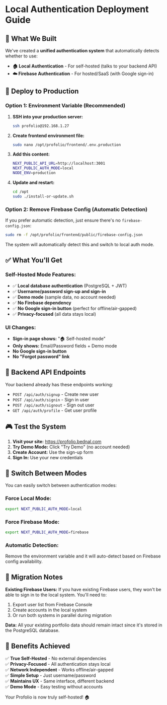 # Local Authentication Deployment Guide

## 🎯 What We Built

We've created a **unified authentication system** that automatically detects whether to use:

- **🏠 Local Authentication** - For self-hosted (talks to your backend API)
- **☁️ Firebase Authentication** - For hosted/SaaS (with Google sign-in)

## 🚀 Deploy to Production

### Option 1: Environment Variable (Recommended)

1. **SSH into your production server:**
   ```bash
   ssh profolio@192.168.1.27
   ```

2. **Create frontend environment file:**
   ```bash
   sudo nano /opt/profolio/frontend/.env.production
   ```

3. **Add this content:**
   ```bash
   NEXT_PUBLIC_API_URL=http://localhost:3001
   NEXT_PUBLIC_AUTH_MODE=local
   NODE_ENV=production
   ```

4. **Update and restart:**
   ```bash
   cd /opt
   sudo ./install-or-update.sh
   ```

### Option 2: Remove Firebase Config (Automatic Detection)

If you prefer automatic detection, just ensure there's no `firebase-config.json`:

```bash
sudo rm -f /opt/profolio/frontend/public/firebase-config.json
```

The system will automatically detect this and switch to local auth mode.

## ✅ What You'll Get

### Self-Hosted Mode Features:
- ✅ **Local database authentication** (PostgreSQL + JWT)
- ✅ **Username/password sign-up and sign-in**
- ✅ **Demo mode** (sample data, no account needed)
- ✅ **No Firebase dependency**
- ✅ **No Google sign-in button** (perfect for offline/air-gapped)
- ✅ **Privacy-focused** (all data stays local)

### UI Changes:
- **Sign-in page shows:** "🏠 Self-hosted mode"
- **Only shows:** Email/Password fields + Demo mode
- **No Google sign-in button**
- **No "Forgot password" link**

## 🔧 Backend API Endpoints

Your backend already has these endpoints working:

- `POST /api/auth/signup` - Create new user
- `POST /api/auth/signin` - Sign in user  
- `POST /api/auth/signout` - Sign out user
- `GET /api/auth/profile` - Get user profile

## 🎮 Test the System

1. **Visit your site:** https://profolio.bednal.com
2. **Try Demo Mode:** Click "Try Demo" (no account needed)
3. **Create Account:** Use the sign-up form
4. **Sign In:** Use your new credentials

## 🔀 Switch Between Modes

You can easily switch between authentication modes:

### Force Local Mode:
```bash
export NEXT_PUBLIC_AUTH_MODE=local
```

### Force Firebase Mode:
```bash
export NEXT_PUBLIC_AUTH_MODE=firebase
```

### Automatic Detection:
Remove the environment variable and it will auto-detect based on Firebase config availability.

## 🚨 Migration Notes

**Existing Firebase Users:** If you have existing Firebase users, they won't be able to sign in to the local system. You'll need to:

1. Export user list from Firebase Console
2. Create accounts in the local system
3. Or run both systems in parallel during migration

**Data:** All your existing portfolio data should remain intact since it's stored in the PostgreSQL database.

## 🎉 Benefits Achieved

✅ **True Self-Hosted** - No external dependencies  
✅ **Privacy-Focused** - All authentication stays local  
✅ **Network Independent** - Works offline/air-gapped  
✅ **Simple Setup** - Just username/password  
✅ **Maintains UX** - Same interface, different backend  
✅ **Demo Mode** - Easy testing without accounts  

Your Profolio is now truly self-hosted! 🏠 
